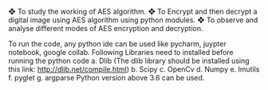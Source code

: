 ❖ To study the working of AES algorithm.
❖ To Encrypt and then decrypt a digital image using AES algorithm using python modules.
❖ To observe and analyse different modes of AES encryption and decryption.

To run the code, any python ide can be used like pycharm, juypter notebook, google collab.
Following Libraries need to installed before running the python code
a. Dlib (The dlib library should be installed using this link: http://dlib.net/compile.html)
b. Scipy
c. OpenCv
d. Numpy
e. Imutils
f. pyglet
g. argparse
Python version above 3.6 can be used.
